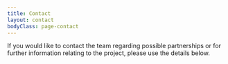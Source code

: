 ```yaml
---
title: Contact
layout: contact
bodyClass: page-contact
---
```


If you would like to contact the team regarding possible partnerships or for further information relating to the project, please use the details below.
